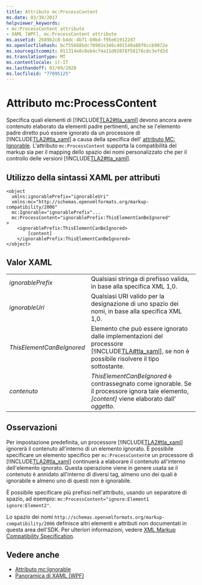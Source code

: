 ```yaml
---
title: Attributo mc:ProcessContent
ms.date: 03/30/2017
helpviewer_keywords:
- mc:ProcessContent attribute
- XAML [WPF], mc:ProcessContent attribute
ms.assetid: 2689b2c8-b4dc-4b71-b9bd-f95e619122d7
ms.openlocfilehash: bcf55668bdc70902e346c401549a88f6ccb9072e
ms.sourcegitcommit: 011314e0c8eb4cf4a11d92078f58176c8c3efd2d
ms.translationtype: MT
ms.contentlocale: it-IT
ms.lasthandoff: 02/09/2020
ms.locfileid: "77095125"
---
```

# <a name="mcprocesscontent-attribute"></a>Attributo mc:ProcessContent
Specifica quali elementi di [!INCLUDE[TLA2#tla_xaml](../../../../includes/tla2sharptla-xaml-md.md)] devono ancora avere contenuto elaborato da elementi padre pertinenti, anche se l'elemento padre diretto può essere ignorato da un processore di [!INCLUDE[TLA2#tla_xaml](../../../../includes/tla2sharptla-xaml-md.md)] a causa della specifica dell' [attributo MC: Ignorable](mc-ignorable-attribute.md). L'attributo `mc:ProcessContent` supporta la compatibilità del markup sia per il mapping dello spazio dei nomi personalizzato che per il controllo delle versioni [!INCLUDE[TLA2#tla_xaml](../../../../includes/tla2sharptla-xaml-md.md)].  
  
## <a name="xaml-attribute-usage"></a>Utilizzo della sintassi XAML per attributi  
  
```xaml  
<object  
  xmlns:ignorablePrefix="ignorableUri"  
  xmlns:mc="http://schemas.openxmlformats.org/markup-compatibility/2006"  
  mc:Ignorable="ignorablePrefix"...  
  mc:ProcessContent="ignorablePrefix:ThisElementCanBeIgnored"  
>  
    <ignorablePrefix:ThisElementCanBeIgnored>  
        [content]  
    </ignorablePrefix:ThisElementCanBeIgnored>  
</object>  
```  
  
## <a name="xaml-values"></a>Valor XAML  
  
|||  
|-|-|  
|*ignorablePrefix*|Qualsiasi stringa di prefisso valida, in base alla specifica XML 1,0.|  
|*ignorableUri*|Qualsiasi URI valido per la designazione di uno spazio dei nomi, in base alla specifica XML 1,0.|  
|*ThisElementCanBeIgnored*|Elemento che può essere ignorato dalle implementazioni del processore [!INCLUDE[TLA#tla_xaml](../../../../includes/tlasharptla-xaml-md.md)], se non è possibile risolvere il tipo sottostante.|  
|*contenuto*|*ThisElementCanBeIgnored* è contrassegnato come ignorable. Se il processore ignora tale elemento, *[content]* viene elaborato dall' *oggetto*.|  
  
## <a name="remarks"></a>Osservazioni  
 Per impostazione predefinita, un processore [!INCLUDE[TLA2#tla_xaml](../../../../includes/tla2sharptla-xaml-md.md)] ignorerà il contenuto all'interno di un elemento ignorato. È possibile specificare un elemento specifico per `mc:ProcessContent`e un processore di [!INCLUDE[TLA2#tla_xaml](../../../../includes/tla2sharptla-xaml-md.md)] continuerà a elaborare il contenuto all'interno dell'elemento ignorato. Questa operazione viene in genere usata se il contenuto è annidato all'interno di diversi tag, almeno uno dei quali è ignorabile e almeno uno di questi non è ignorabile.  
  
 È possibile specificare più prefissi nell'attributo, usando un separatore di spazio, ad esempio: `mc:ProcessContent="ignore:Element1 ignore:Element2"`.  
  
 Lo spazio dei nomi `http://schemas.openxmlformats.org/markup-compatibility/2006` definisce altri elementi e attributi non documentati in questa area dell'SDK. Per ulteriori informazioni, vedere [XML Markup Compatibility Specification](https://docs.microsoft.com/office/open-xml/introduction-to-markup-compatibility#markup-compatibility-in-the-open-xml-file-formats-specification).  
  
## <a name="see-also"></a>Vedere anche

- [Attributo mc:Ignorable](mc-ignorable-attribute.md)
- [Panoramica di XAML (WPF)](../../../desktop-wpf/fundamentals/xaml.md)
